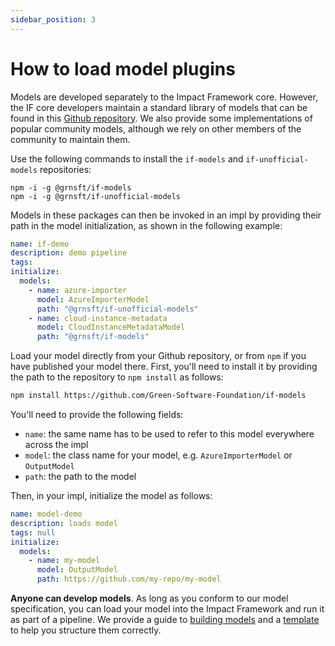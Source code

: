 ```yaml
---
sidebar_position: 3
---
```


# How to load model plugins

Models are developed separately to the Impact Framework core. However, the IF core developers maintain a standard library of models that can be found in this [Github repository](https://github.com/Green-Software-Foundation/if-models). We also provide some implementations of popular community models, although we rely on other members of the community to maintain them.

Use the following commands to install the `if-models` and `if-unofficial-models` repositories:

```
npm -i -g @grnsft/if-models
npm -i -g @grnsft/if-unofficial-models
```

Models in these packages can then be invoked in an impl by providing their path in the model initialization, as shown in the following example:

```yaml
name: if-demo
description: demo pipeline
tags:
initialize:
  models:
    - name: azure-importer
      model: AzureImporterModel
      path: "@grnsft/if-unofficial-models"
    - name: cloud-instance-metadata
      model: CloudInstanceMetadataModel
      path: "@grnsft/if-models"
```


Load your model directly from your Github repository, or from `npm` if you have published your model there. First, you'll need to install it by providing the path to the repository to `npm install` as follows:

```sh
npm install https://github.com/Green-Software-Foundation/if-models
```

You'll need to provide the following fields:

- `name`: the same name has to be used to refer to this model everywhere across the impl
- `model`: the class name for your model, e.g. `AzureImporterModel` or `OutputModel`
- `path`: the path to the model

Then, in your impl, initialize the model as follows:

```yaml
name: model-demo
description: loads model
tags: null
initialize:
  models:
    - name: my-model
      model: OutputModel
      path: https://github.com/my-repo/my-model
```

**Anyone can develop models**. As long as you conform to our model specification, you can load your model into the Impact Framework and run it as part of a pipeline. We provide a guide to [building models](./how-to-build-plugins.md) and a [template](https://github.com/Green-Software-Foundation/if-model-template) to help you structure them correctly.

